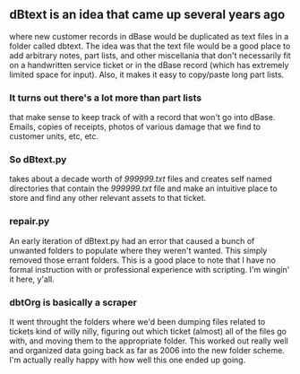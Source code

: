 ## dBtext is an idea that came up several years ago 
where new customer records in dBase would be duplicated as text files in a folder called dbtext. The idea was that the text file would be a good place to add arbitrary notes, part lists, and other miscellania that don't necessarily fit on a handwritten service ticket or in the dBase record (which has extremely limited space for input). Also, it makes it easy to copy/paste long part lists. 

### It turns out there's a lot more than part lists
that make sense to keep track of with a record that won't go into dBase. Emails, copies of receipts, photos of various damage that we find to customer units, etc, etc. 

### So dBtext.py 
takes about a decade worth of *999999.txt* files and creates self named directories that contain the *999999.txt* file and make an intuitive place to store and find any other relevant assets to that ticket.

### repair.py
An early iteration of dBtext.py had an error that caused a bunch of unwanted folders to populate where they weren't wanted. This simply removed those errant folders. This is a good place to note that I have no formal instruction with or professional experience with scripting. I'm wingin' it here, y'all. 

### dbtOrg is basically a scraper
It went throught the folders where we'd been dumping files related to tickets kind of willy nilly, figuring out which ticket (almost) all of the files go with, and moving them to the appropriate folder. This worked out really well and organized data going back as far as 2006 into the new folder scheme. I'm actually really happy with how well this one ended up going. 